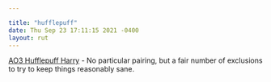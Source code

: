 ```yaml
---

title: "hufflepuff"
date: Thu Sep 23 17:11:15 2021 -0400
layout: rut
---
```


[AO3 Hufflepuff Harry](
https://archiveofourown.org/works?utf8=%E2%9C%93&commit=Sort+and+Filter&work_search%5Bsort_column%5D=revised_at&work_search%5Bother_tag_names%5D=&exclude_work_search%5Bcategory_ids%5D%5B%5D=23&exclude_work_search%5Brelationship_ids%5D%5B%5D=99&exclude_work_search%5Brelationship_ids%5D%5B%5D=1600&exclude_work_search%5Brelationship_ids%5D%5B%5D=6658&exclude_work_search%5Brelationship_ids%5D%5B%5D=9510&exclude_work_search%5Brelationship_ids%5D%5B%5D=12343&exclude_work_search%5Brelationship_ids%5D%5B%5D=18224&exclude_work_search%5Brelationship_ids%5D%5B%5D=20822&exclude_work_search%5Brelationship_ids%5D%5B%5D=3420017&exclude_work_search%5Brelationship_ids%5D%5B%5D=4881226&work_search%5Bexcluded_tag_names%5D=Female+Harry+Potter%2CGood+Severus+Snape%2CProtective+Severus+Snape%2CMentor+Severus+Snape%2CNice+Severus+Snape%2CSeveritus+%7C+Severus+Snape+is+Harry+Potter%27s+Parent%2CGood+Dursley+Family+%28Harry+Potter%29%2CGood+Draco+Malfoy%2CGirl-Who-Lived+%28Harry+Potter%29%2CLily+Evans+Potter%2FSeverus+Snape%2CFutanari%2CRed-Haired+Harry+Potter%2CHarry+Potter%2FNymphadora+Tonks%2CFleur+Delacour%2FHarry+Potter%2CSane+Voldemort+%28Harry+Potter%29%2CSane+Tom+Riddle%2CGood+Tom+Riddle%2CGood+Voldemort+%28Harry+Potter%29%2CTrans+Character%2CTrans%2CTrans+Male+Character%2CRavenclaw+Harry+Potter%2CSlytherin+Harry+Potter%2CGryffindor+Harry+Potter%2CHarry+Potter%2FFred+Weasley%2FGeorge+Weasley%2CLogan+%28X-Men%29%2FLily+Evans+Potter%2CRegulus+Black%2FJames+Potter%2CNice+Dursley+Family+%28Harry+Potter%29%2CNice+Vernon+Dursley%2CGood+Vernon+Dursley%2CHarry+Potter%2FReader&work_search%5Bcrossover%5D=&work_search%5Bcomplete%5D=&work_search%5Bwords_from%5D=&work_search%5Bwords_to%5D=&work_search%5Bdate_from%5D=&work_search%5Bdate_to%5D=&work_search%5Bquery%5D=&work_search%5Blanguage_id%5D=en&tag_id=Hufflepuff+Harry+Potter
) - No particular pairing, but a fair number of exclusions to try to keep things reasonably sane.

